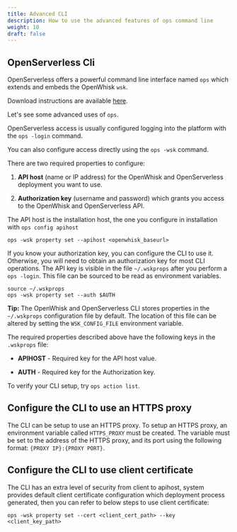 ```yaml
---
title: Advanced CLI
description: How to use the advanced features of ops command line
weight: 10
draft: false
---
```


## OpenServerless Cli

OpenServerless offers a powerful command line interface named `ops` which
extends and embeds the OpenWhisk `wsk`.

Download instructions are available [here](/docs/installation/download/).

Let's see some advanced uses of `ops`.

OpenServerless access is usually configured logging into the platform with the `ops -login` command.

You can also configure access directly using the `ops -wsk` command.

There are two required properties to configure:

1. **API host** (name or IP address) for the OpenWhisk and OpenServerless
    deployment you want to use.

2. **Authorization key** (username and password) which grants you
    access to the OpenWhisk and OpenServerless API.

The API host is the installation host, the one you configure in
installation with `ops config apihost`

    ops -wsk property set --apihost <openwhisk_baseurl>

If you know your authorization key, you can configure the CLI to use it.
Otherwise, you will need to obtain an authorization key for most CLI
operations. The API key is visible in the file `~/.wskprops` after you
perform a `ops -login`. This file can be sourced to be read as
environment variables.

    source ~/.wskprops
    ops -wsk property set --auth $AUTH

**Tip:** The OpenWhisk and OpenServerless CLI stores properties in the
`~/.wskprops` configuration file by default. The location of this file
can be altered by setting the `WSK_CONFIG_FILE` environment variable.

The required properties described above have the following keys in the
`.wskprops` file:

- **APIHOST** - Required key for the API host value.

- **AUTH** - Required key for the Authorization key.

To verify your CLI setup, try `ops action list`.

## Configure the CLI to use an HTTPS proxy

The CLI can be setup to use an HTTPS proxy. To setup an HTTPS proxy, an
environment variable called `HTTPS_PROXY` must be created. The variable
must be set to the address of the HTTPS proxy, and its port using the
following format: `{PROXY IP}:{PROXY PORT}`.

## Configure the CLI to use client certificate

The CLI has an extra level of security from client to apihost, system
provides default client certificate configuration which deployment
process generated, then you can refer to below steps to use client
certificate:

    ops -wsk property set --cert <client_cert_path> --key <client_key_path>
